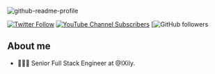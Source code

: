 

![github-readme-profile](![image](https://user-images.githubusercontent.com/22874642/182284838-a7a148a2-e667-46b6-80e3-7ea08612ef6c.png))


[![Twitter Follow](https://img.shields.io/twitter/follow/jmbl1685?style=social)](https://twitter.com/jmbl1685)
[![YouTube Channel Subscribers](https://img.shields.io/youtube/channel/subscribers/UCO2Ugy7W2xHZ6sDGBiRizrg?style=social)](https://youtube.com/UCO2Ugy7W2xHZ6sDGBiRizrg?sub_confirmation=1)
[![GitHub followers](https://img.shields.io/github/followers/jmbl1685?style=social)

## About me

- 👨🏻‍💻 Senior Full Stack Engineer at @IXily.
